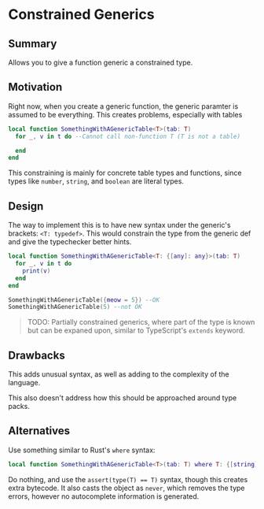 # Constrained Generics

## Summary

Allows you to give a function generic a constrained type.

## Motivation

Right now, when you create a generic function, the generic paramter is assumed to be everything. This creates problems, especially with tables
```lua
local function SomethingWithAGenericTable<T>(tab: T)
  for _, v in t do --Cannot call non-function T (T is not a table)

  end
end
```

This constraining is mainly for concrete table types and functions, since types like `number`, `string`, and `boolean` are literal types.

## Design

The way to implement this is to have new syntax under the generic's brackets: `<T: typedef>`. This would constrain the type from the generic def and give the typechecker better hints.
```lua
local function SomethingWithAGenericTable<T: {[any]: any}>(tab: T)
  for _, v in t do
    print(v)
  end
end

SomethingWithAGenericTable({meow = 5}) --OK
SomethingWithAGenericTable(5) --not OK
```

> TODO: Partially constrained generics, where part of the type is known but can be expaned upon, similar to TypeScript's `extends` keyword.

## Drawbacks

This adds unusual syntax, as well as adding to the complexity of the language.

This also doesn't address how this should be approached around type packs.

## Alternatives

Use something similar to Rust's `where` syntax:
```lua
local function SomethingWithAGenericTable<T>(tab: T) where T: {[string]: any}
```

Do nothing, and use the `assert(type(T) == T)` syntax, though this creates extra bytecode. It also casts the object as `never`, which removes the type errors, however no autocomplete information is generated.
